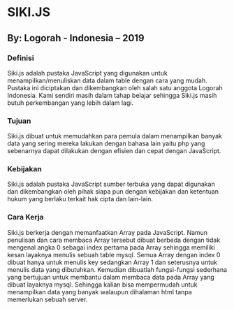 # SIKI.JS
## By: Logorah - Indonesia – 2019
### Definisi
Siki.js adalah pustaka JavaScript yang digunakan untuk menampilkan/menuliskan data dalam table dengan cara yang mudah. Pustaka ini diciptakan dan dikembangkan oleh salah satu anggota Logorah Indonesia. Kami sendiri masih dalam tahap belajar sehingga Siki.js masih butuh perkembangan yang lebih dalam lagi.
### Tujuan
Siki.js dibuat untuk memudahkan para pemula dalam menampilkan banyak data yang sering mereka lakukan dengan bahasa lain yaitu php yang sebenarnya dapat dilakukan dengan efisien dan cepat dengan JavaScript. 
### Kebijakan
Siki.js adalah pustaka JavaScript sumber terbuka yang dapat digunakan dan dikembangkan oleh pihak siapa pun dengan kebijakan dan ketentuan hukum yang berlaku terkait hak cipta dan lain-lain.
### Cara Kerja
Siki.js berkerja dengan memanfaatkan Array pada JavaScript. Namun penulisan dan cara membaca Array tersebut dibuat berbeda dengan tidak mengenal angka 0 sebagai index pertama pada Array sehingga memiliki kesan layaknya menulis sebuah table mysql. Semua Array dengan index 0 dibuat hanya untuk menulis key sedangkan Array 1 dan seterusnya untuk menulis data yang dibutuhkan.
Kemudian dibuatlah fungsi-fungsi sederhana yang bertujuan untuk membantu dalam membaca data pada Array yang dibuat layaknya mysql. Sehingga kalian bisa mempermudah untuk menampilkan data yang banyak walaupun dihalaman html tanpa memerlukan sebuah server.

